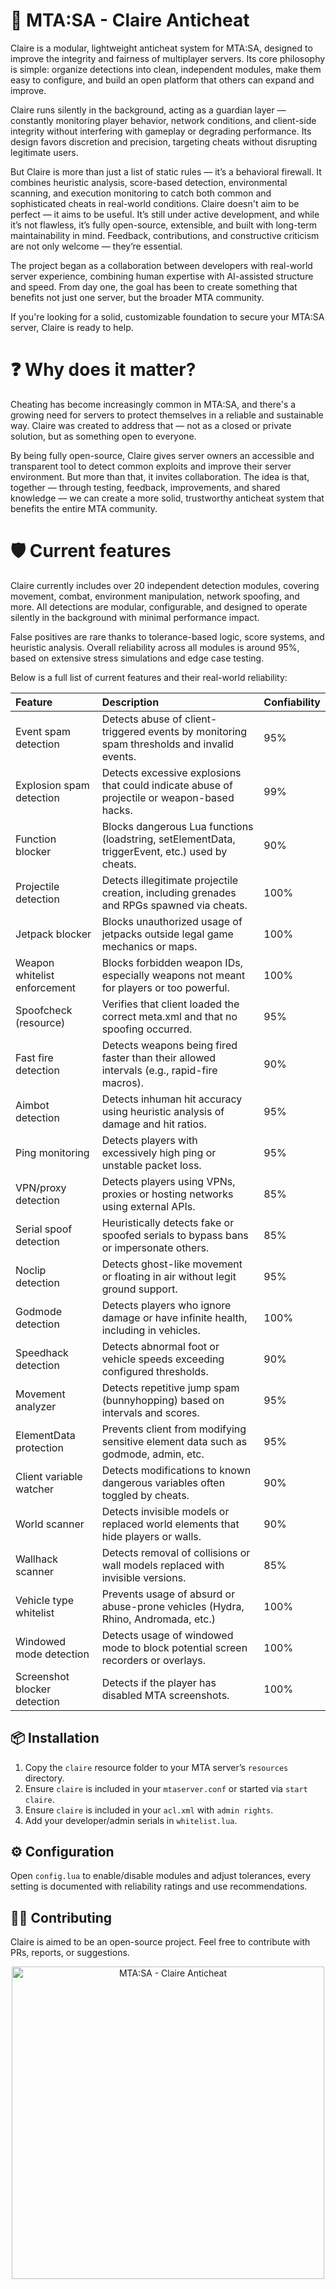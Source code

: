 
# **🔰 MTA:SA - Claire Anticheat**

Claire is a modular, lightweight anticheat system for MTA:SA, designed to improve the integrity and fairness of multiplayer servers. Its core philosophy is simple: organize detections into clean, independent modules, make them easy to configure, and build an open platform that others can expand and improve.

Claire runs silently in the background, acting as a guardian layer — constantly monitoring player behavior, network conditions, and client-side integrity without interfering with gameplay or degrading performance. Its design favors discretion and precision, targeting cheats without disrupting legitimate users.

But Claire is more than just a list of static rules — it’s a behavioral firewall. It combines heuristic analysis, score-based detection, environmental scanning, and execution monitoring to catch both common and sophisticated cheats in real-world conditions. Claire doesn't aim to be perfect — it aims to be useful. It’s still under active development, and while it’s not flawless, it’s fully open-source, extensible, and built with long-term maintainability in mind. Feedback, contributions, and constructive criticism are not only welcome — they’re essential.

The project began as a collaboration between developers with real-world server experience, combining human expertise with AI-assisted structure and speed. From day one, the goal has been to create something that benefits not just one server, but the broader MTA community.

If you're looking for a solid, customizable foundation to secure your MTA:SA server, Claire is ready to help.

# **❓ Why does it matter?**
Cheating has become increasingly common in MTA:SA, and there's a growing need for servers to protect themselves in a reliable and sustainable way. Claire was created to address that — not as a closed or private solution, but as something open to everyone.

By being fully open-source, Claire gives server owners an accessible and transparent tool to detect common exploits and improve their server environment. But more than that, it invites collaboration. The idea is that, together — through testing, feedback, improvements, and shared knowledge — we can create a more solid, trustworthy anticheat system that benefits the entire MTA community.

# **🛡️ Current features**

Claire currently includes over 20 independent detection modules, covering movement, combat, environment manipulation, network spoofing, and more. All detections are modular, configurable, and designed to operate silently in the background with minimal performance impact.

False positives are rare thanks to tolerance-based logic, score systems, and heuristic analysis. Overall reliability across all modules is around 95%, based on extensive stress simulations and edge case testing.

Below is a full list of current features and their real-world reliability:

| Feature                        | Description                                                                                           | Confiability |
| :-----------------------------| :------------------------------------------------------------------------------------------------------| :------------|
| Event spam detection        | Detects abuse of client-triggered events by monitoring spam thresholds and invalid events.            | 95%          |
| Explosion spam detection    | Detects excessive explosions that could indicate abuse of projectile or weapon-based hacks.           | 99%          |
| Function blocker            | Blocks dangerous Lua functions (loadstring, setElementData, triggerEvent, etc.) used by cheats.| 90%         |
| Projectile detection        | Detects illegitimate projectile creation, including grenades and RPGs spawned via cheats.             | 100%         |
| Jetpack blocker             | Blocks unauthorized usage of jetpacks outside legal game mechanics or maps.                           | 100%         |
| Weapon whitelist enforcement| Blocks forbidden weapon IDs, especially weapons not meant for players or too powerful.                | 100%         |
| Spoofcheck (resource)       | Verifies that client loaded the correct meta.xml and that no spoofing occurred.                       | 95%          |
| Fast fire detection         | Detects weapons being fired faster than their allowed intervals (e.g., rapid-fire macros).            | 90%          |
| Aimbot detection            | Detects inhuman hit accuracy using heuristic analysis of damage and hit ratios.                       | 95%          |
| Ping monitoring             | Detects players with excessively high ping or unstable packet loss.                                   | 95%          |
| VPN/proxy detection         | Detects players using VPNs, proxies or hosting networks using external APIs.                          | 85%          |
| Serial spoof detection      | Heuristically detects fake or spoofed serials to bypass bans or impersonate others.                   | 85%          |
| Noclip detection            | Detects ghost-like movement or floating in air without legit ground support.                          | 95%          |
| Godmode detection           | Detects players who ignore damage or have infinite health, including in vehicles.                     | 100%         |
| Speedhack detection         | Detects abnormal foot or vehicle speeds exceeding configured thresholds.                              | 90%          |
| Movement analyzer           | Detects repetitive jump spam (bunnyhopping) based on intervals and scores.                            | 95%          |
| ElementData protection      | Prevents client from modifying sensitive element data such as godmode, admin, etc.                    | 95%          |
| Client variable watcher     | Detects modifications to known dangerous variables often toggled by cheats.                           | 90%          |
| World scanner               | Detects invisible models or replaced world elements that hide players or walls.                       | 90%          |
| Wallhack scanner            | Detects removal of collisions or wall models replaced with invisible versions.                        | 85%          |
| Vehicle type whitelist      | Prevents usage of absurd or abuse-prone vehicles (Hydra, Rhino, Andromada, etc.)                      | 100%         |
| Windowed mode detection     | Detects usage of windowed mode to block potential screen recorders or overlays.                       | 100%         |
| Screenshot blocker detection| Detects if the player has disabled MTA screenshots.                            | 100%         |

## 📦 Installation

1. Copy the `claire` resource folder to your MTA server’s `resources` directory.
2. Ensure `claire` is included in your `mtaserver.conf` or started via `start claire`.
3. Ensure `claire` is included in your `acl.xml` with `admin rights`.
4. Add your developer/admin serials in `whitelist.lua`.

## ⚙️ Configuration

Open `config.lua` to enable/disable modules and adjust tolerances, every setting is documented with reliability ratings and use recommendations.

## 👨‍💻 Contributing

Claire is aimed to be an open-source project. Feel free to contribute with PRs, reports, or suggestions.

<p align="center">
  <img src="https://i.imgur.com/Q5ixtO8.png" alt="MTA:SA - Claire Anticheat" width="500">
</p>
